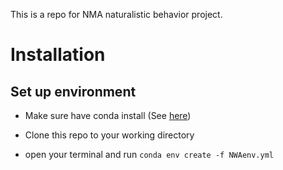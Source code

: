 This is a repo for NMA naturalistic behavior project. 

# Installation

## Set up environment

- Make sure have conda install (See [here](https://conda.io/projects/conda/en/latest/user-guide/install/index.html))

- Clone this repo to your working directory

- open your terminal and run `conda env create -f NWAenv.yml`